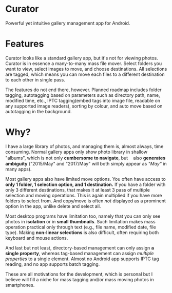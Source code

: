 # Curator
Powerful yet intuitive gallery management app for Android.

# Features
Curator looks like a standard gallery app, but it's not for viewing photos.
Curator is in essence a many-to-many mass file mover.
Select folders you want to view, select images to move, and choose destinations.
All selections are tagged, which means you can move each files to a different destination to each other in single pass.

The features do not end there, however.
Planned roadmap includes folder tagging, autotagging based on parameters such as directory path, name, modified time, etc.,
IPTC tagging(embed tags into image file, readable on any supported image readers), sorting by colour, and auto move based on autotagging in the background.

# Why?
I have a large library of photos, and managing them is, almost always, time consuming.
Normal gallery apps only show photo library in shallow "albums", which is not only **cumbersome to navigate**,
but ᅟalso **generates ambiguity** ("2015/May" and "2017/May" will both simply appear as *"May"* in many apps).

Most gallery apps also have limited move options.
You often have access to **only 1 folder, 1 selection option, and 1 destination.**
If you have a folder with only 3 different destinations, that makes it at least 3 pass of multiple selection and moving operations.
This is again multiplied if you have more folders to select from.
And copy/move is often *not* displayed as a prominent option in the app, unlike delete and select all.

Most desktop programs have limitation too, namely that you can only see photos in **isolation** or in **small thumbnails**.
Such limitation makes mass operation practical only through text (e.g., file name, modified date, file type).
Making **non-linear selections** is also difficult, often requiring both keyboard and mouse actions.

And last but not least, directory-based management can only assign **a single property**,
whereas tag-based management can assign *multiple properties* to a single element.
Almost no Android app supports IPTC tag reading, and no app supports batch tagging.

These are all motivations for the development, which is personal but I believe will fill a niche for mass tagging and/or mass moving photos in smartphones.
